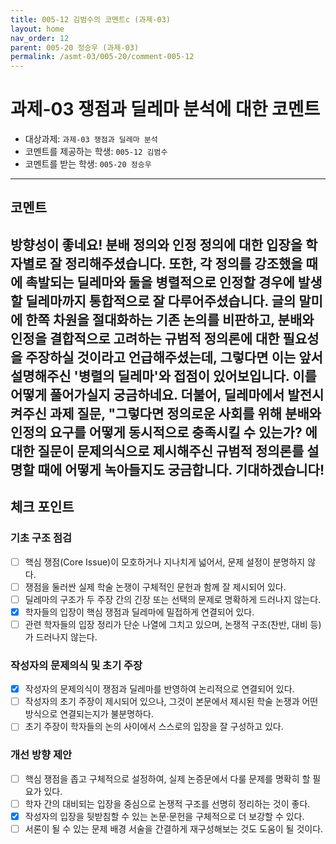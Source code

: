 ```yaml
---
title: 005-12 김범수의 코멘트c (과제-03) 
layout: home
nav_order: 12
parent: 005-20 정승우 (과제-03)
permalink: /asmt-03/005-20/comment-005-12
---
```


# 과제-03 쟁점과 딜레마 분석에 대한 코멘트

- 대상과제: `과제-03 쟁점과 딜레마 분석`
- 코멘트를 제공하는 학생: `005-12 김범수` 
- 코멘트를 받는 학생: `005-20 정승우` 

---

## 코멘트

방향성이 좋네요! 분배 정의와 인정 정의에 대한 입장을 학자별로 잘 정리해주셨습니다. 또한, 각 정의를 강조했을 때에 촉발되는 딜레마와 둘을 병렬적으로 인정할 경우에 발생할 딜레마까지 통합적으로 잘 다루어주셨습니다. 글의 말미에 한쪽 차원을 절대화하는 기존 논의를 비판하고, 분배와 인정을 결합적으로 고려하는 규범적 정의론에 대한 필요성을 주장하실 것이라고 언급해주셨는데, 그렇다면 이는 앞서 설명해주신 '병렬의 딜레마'와 접점이 있어보입니다. 이를 어떻게 풀어가실지 궁금하네요. 더불어, 딜레마에서 발전시켜주신 과제 질문, "그렇다면 정의로운 사회를 위해 분배와 인정의 요구를 어떻게 동시적으로 충족시킬 수 있는가? 에 대한 질문이 문제의식으로 제시해주신 규범적 정의론를 설명할 때에 어떻게 녹아들지도 궁금합니다. 기대하겠습니다!
---

## 체크 포인트

### **기초 구조 점검**
- [ ] 핵심 쟁점(Core Issue)이 모호하거나 지나치게 넓어서, 문제 설정이 분명하지 않다.
- [ ] 쟁점을 둘러싼 실제 학술 논쟁이 구체적인 문헌과 함께 잘 제시되어 있다.
- [ ] 딜레마의 구조가 두 주장 간의 긴장 또는 선택의 문제로 명확하게 드러나지 않는다.
- [x] 학자들의 입장이 핵심 쟁점과 딜레마에 밀접하게 연결되어 있다.
- [ ] 관련 학자들의 입장 정리가 단순 나열에 그치고 있으며, 논쟁적 구조(찬반, 대비 등)가 드러나지 않는다.

### **작성자의 문제의식 및 초기 주장**
- [x] 작성자의 문제의식이 쟁점과 딜레마를 반영하여 논리적으로 연결되어 있다.
- [ ] 작성자의 초기 주장이 제시되어 있으나, 그것이 본문에서 제시된 학술 논쟁과 어떤 방식으로 연결되는지가 불분명하다.
- [ ] 초기 주장이 학자들의 논의 사이에서 스스로의 입장을 잘 구성하고 있다.

### **개선 방향 제안**
- [ ] 핵심 쟁점을 좁고 구체적으로 설정하여, 실제 논증문에서 다룰 문제를 명확히 할 필요가 있다.
- [ ] 학자 간의 대비되는 입장을 중심으로 논쟁적 구조를 선명히 정리하는 것이 좋다.
- [x] 작성자의 입장을 뒷받침할 수 있는 논문·문헌을 구체적으로 더 보강할 수 있다.
- [ ] 서론이 될 수 있는 문제 배경 서술을 간결하게 재구성해보는 것도 도움이 될 것이다.
